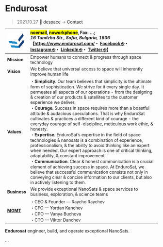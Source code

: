 # Endurosat
> 2021.10.27 [🚀](../../index/index.md) [despace](../index.md) → [Contact](../contact.md)

|[![](../f/contact/e/endurosat_logo1_thumb.webp)](../f/contact/e/endurosat_logo1.webp)|<mark>noemail</mark>, <mark>noworkphone</mark>, Fax: …;<br> *16 Tundzha Str., Sofia, Bulgaria, 1606*<br> 【<https://www.endurosat.com/>・ [Facebook ⎆](https://www.facebook.com/EnduroSat)・ [Instagram ⎆](https://www.instagram.com/endurosat)・ [LinkedIn ⎆](https://www.linkedin.com/company/endurosat)・ [Twitter ⎆](https://twitter.com/endurosat)】|
|:-|:-|
|**Mission**|Empower humans to connect & progress through space technology|
|**Vision**|We believe that universal access to space will inherently improve human life|
|**Values**|・**Simplicity.** Our team believes that simplicity is the ultimate form of sophistication. We strive for it every single day. It permeates all aspects of our operations - from the designing & creation of our products & satellites to the customer experience we deliver.<br> ・**Courage.** Success in space requires more than a boastful attitude & audacious speculations. That is why EnduroSat cultivates & practices a different kind of courage - the everyday courage of self-discipline, meticulous work ethic, & honesty.<br> ・**Expertise.** EnduroSat’s expertise in the field of space technologies & nanosats is a combination of experience, professionalism, & the ability to avoid thinking like an expert when needed. Our expert approach is one of critical thinking, adaptability, & constant improvement.<br> ・**Communication.** Clear & honest communication is a crucial element of achieving success in space. At EnduroSat, we believe that successful communication consists not only in conveying clear & concise information to our clients, but also in actively listening to them.|
|**Business**|We provide exceptional NanoSats & space services to business, exploration, & science teams|
|**[MGMT](../mgmt.md)**|・CEO & Founder — Raycho Raychev<br> ・CFO — Yordan Kanchev<br> ・CPO — Vanya Buchova<br> ・CTO — Viktor Danchev|

**Endurosat** engineer, build, and operate exceptional NanoSats.

<p style="page-break-after:always"> </p>

…
